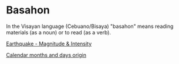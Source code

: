 # Basahon
In the Visayan language (Cebuano/Bisaya) "basahon" means reading materials (as a noun) or to read (as a verb).
<p>
  <a href="https://junursal2.github.io/junursal2.basahon/MagnitudeIntensity.htm">Earthquake - Magnitude & Intensity</a>
</p>
<p>
  <a href="https://junursal2.github.io/junursal2.basahon/Calendar.htm">Calendar months and days origin</a>
</p>
